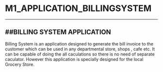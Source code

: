 # M1_APPLICATION_BILLINGSYSTEM
-------
##BILLING SYSTEM APPLICATION
-------
Billing System is an application designed to generate the bill invoice to the customer which can be used in any departmental store, shops , cafe etc. It can be capable of doing the all caculations so there is no need of separate caculator. However this application is specially designed for the local Grocery Store.
